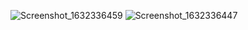 ![Screenshot_1632336459](https://user-images.githubusercontent.com/64946451/134405829-4d38e1fa-a5ff-4524-986c-0c876ba453db.png)
![Screenshot_1632336447](https://user-images.githubusercontent.com/64946451/134405892-91d1f2f2-075f-4056-b82d-5aecc5006f0c.png)


